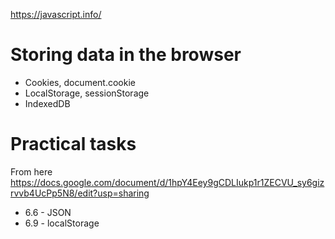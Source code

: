 https://javascript.info/

# Storing data in the browser
+ Cookies, document.cookie
+ LocalStorage, sessionStorage
+ IndexedDB


# Practical tasks
From here https://docs.google.com/document/d/1hpY4Eey9gCDLIukp1r1ZECVU_sy6gizrvvb4UcPp5N8/edit?usp=sharing

+ 6.6 - JSON
+ 6.9 - localStorage